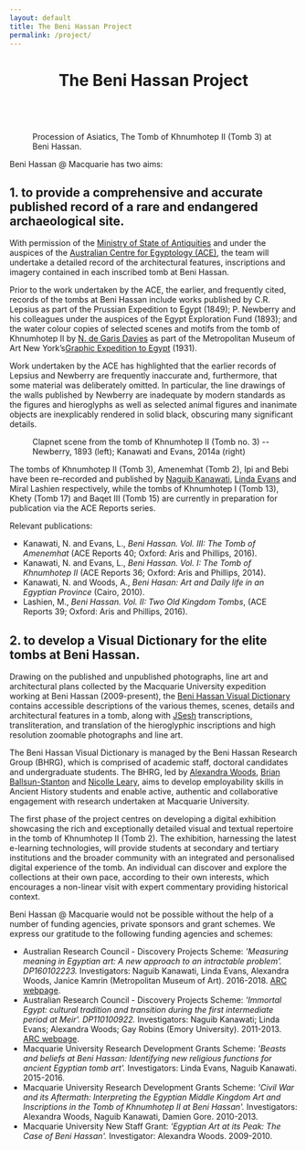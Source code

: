 ```yaml
---
layout: default
title: The Beni Hassan Project
permalink: /project/
---
```




<figure class="ampstart-image-fullpage-hero m0 relative mb4">
<amp-img width="404" height="720" alt="Cover" layout="responsive" src="/assets/images/Kanawati-Evans-BH1-Pl-42a-Beni-Hassan-3-Khnumhotep-II-Chapel-Scene-North-wall-Centre-section-Wall1920x.jpg" media="(max-width: 415px)" alt="Procession of Asiatics, The Tomb of Khnumhotep II (Tomb 3) at Beni Hassan."></amp-img>
<amp-img height="720" alt="Cover" layout="fixed-height" src="/assets/images/Kanawati-Evans-BH1-Pl-42a-Beni-Hassan-3-Khnumhotep-II-Chapel-Scene-North-wall-Centre-section-Wall1920x.jpg" media="(min-width: 416px)"></amp-img>
<figcaption class="absolute top-0 right-0 bottom-0 left-0">
<header class="p3">
<h1 class="ampstart-fullpage-hero-heading mb0 hanuman">
<span class="ampstart-fullpage-hero-heading-text title">
The Beni Hassan Project
</span>
</h1>
</header>

<footer class="absolute left-0 right-0 bottom-0">
<a style="color: #ffffff; " class="ampstart-read py3 caps line-height-2 text-decoration-none center block h5" href="#content"><span class="ampstart-readmore-text px1">Read more</span></a>
</footer>

<footer class="absolute left-0 right-0 bottom-0">
<span class="right">
Procession of Asiatics, The Tomb of Khnumhotep II (Tomb 3) at Beni Hassan.
</span>
</footer>
<!--
<footer class="absolute left-0 right-0 bottom-0">
<a class="ampstart-read py3 caps line-height-2 text-decoration-none center block h5" href="#content"><span class="ampstart-readmore-text px1">Read more</span></a>
</footer>
 -->
</figcaption>
</figure>


<!-- <amp-img width="600" height="300" layout="responsive" src="http://lorempixel.com/600/300/sports"></amp-img> -->

<main id="content" role="main" class="content">

Beni Hassan @ Macquarie has two aims:

## 1. to provide a comprehensive and accurate published record of a rare and endangered archaeological site.

With permission of the [Ministry of State of Antiquities](http://www.antiquities.gov.eg/DefaultAr/Pages/default.aspx) and under the auspices of the [Australian Centre for Egyptology (ACE)](https://www.mq.edu.au/research/research-centres-groups-and-facilities/resilient-societies/centres/ancient-cultures-research-centre/our-projects/the-australian-centre-for-egyptology/history-and-formation), the team will undertake a detailed record of the architectural features, inscriptions and imagery contained in each inscribed tomb at Beni Hassan.

Prior to the work undertaken by the ACE, the earlier, and frequently cited, records of the tombs at Beni Hassan include works published by C.R. Lepsius as part of the Prussian Expedition to Egypt (1849); P. Newberry and his colleagues under the auspices of the Egypt Exploration Fund (1893); and the water colour copies of selected scenes and motifs from the tomb of Khnumhotep II by [N. de Garis Davies](https://www.metmuseum.org/art/collection/search#!/search?artist=Davies,%20Nina%20de%20Garis$Nina%20de%20Garis%20Davies) as part of the Metropolitan Museum of Art New York’s[Graphic Expedition to Egypt](https://www.metmuseum.org/art/metpublications/egyptian_wall_paintings_the_metropolitan_museum_of_arts_collection_of_facsimiles) (1931).  

Work undertaken by the ACE has highlighted that the earlier records of Lepsius and Newberry are frequently inaccurate and, furthermore, that some material was deliberately omitted. In particular, the line drawings of the walls published by Newberry are inadequate by modern standards as the figures and hieroglyphs as well as selected animal figures and inanimate objects are inexplicably rendered in solid black, obscuring many significant details.

<figure class="ampstart-image-with-caption m0 relative mb4">
<amp-img
 width="912"
 height="192"
 layout="responsive"
 src="/assets/images/Clapnet.png">
 </amp-img>
<figcaption class="h5 mt1 px3">
Clapnet scene from the tomb of Khnumhotep II (Tomb no. 3) -- Newberry, 1893 (left); Kanawati and Evans, 2014a (right)
</figcaption>
</figure>

The tombs of Khnumhotep II (Tomb 3), Amenemhat (Tomb 2), Ipi and Bebi have been re–recorded and published by [Naguib Kanawati](/team/NaguibKanawati/), [Linda Evans](/team/LindaEvans/) and Miral Lashien respectively, while the tombs of Khnumhotep I (Tomb 13), Khety (Tomb 17) and Baqet III (Tomb 15) are currently in preparation for publication via the ACE Reports series.

Relevant publications:
* Kanawati, N. and Evans, L., *Beni Hassan. Vol. III: The Tomb of Amenemhat* (ACE Reports 40; Oxford: Aris and Phillips, 2016).
* Kanawati, N. and Evans, L., *Beni Hassan. Vol. I: The Tomb of Khnumhotep II* (ACE Reports 36; Oxford: Aris and Phillips, 2014).
* Kanawati, N. and Woods, A., *Beni Hasan: Art and Daily life in an Egyptian Province* (Cairo, 2010).
* Lashien, M., *Beni Hassan. Vol. II: Two Old Kingdom Tombs*, (ACE Reports 39; Oxford: Aris and Phillips, 2016).

## 2. to develop a Visual Dictionary for the elite tombs at Beni Hassan.

Drawing on the published and unpublished photographs, line art and architectural plans collected by the Macquarie University expedition working at Beni Hassan (2009-present), the [Beni Hassan Visual Dictionary](/gallery/) contains accessible descriptions of the various themes, scenes, details and architectural features in a tomb, along with [JSesh](https://jsesh.qenherkhopeshef.org/) transcriptions, transliteration, and translation of the hieroglyphic inscriptions and high resolution zoomable photographs and line art.

The Beni Hassan Visual Dictionary is managed by the Beni Hassan Research Group (BHRG), which is comprised of academic staff, doctoral candidates and undergraduate students. The BHRG, led by [Alexandra Woods](/team/AlexandraWoods/), [Brian Ballsun-Stanton](/team/BrianBallsunStanton/) and [Nicolle Leary](/team/NicolleLeary/), aims to develop employability skills in Ancient History students and enable active, authentic and collaborative engagement with research undertaken at Macquarie University.

The first phase of the project centres on developing a digital exhibition showcasing the rich and exceptionally detailed visual and textual repertoire in the tomb of Khnumhotep II (Tomb 2). The exhibition, harnessing the latest e-learning technologies, will provide students at secondary and tertiary institutions and the broader community with an integrated and personalised digital experience of the tomb. An individual can discover and explore the collections at their own pace, according to their own interests, which encourages a non-linear visit with expert commentary providing historical context.

Beni Hassan @ Macquarie would not be possible without the help of a number of funding agencies, private sponsors and grant schemes. We express our gratitude to the following funding agencies and schemes:

* Australian Research Council - Discovery Projects Scheme: *'Measuring meaning in Egyptian art: A new approach to an intractable problem'. DP160102223.* Investigators: Naguib Kanawati, Linda Evans, Alexandra Woods, Janice Kamrin (Metropolitan Museum of Art). 2016-2018. [ARC webpage](https://rms.arc.gov.au/RMS/Report/Download/Report/d6b15b2b-3a50-4021-8e6f-6c7ef1cba553/0).
* Australian Research Council - Discovery Projects Scheme: *'Immortal Egypt: cultural tradition and transition during the first intermediate period at Meir'. DP110100922.* Investigators: Naguib Kanawati; Linda Evans; Alexandra Woods; Gay Robins (Emory University). 2011-2013. [ARC webpage](https://rms.arc.gov.au/RMS/Report/Download/Report/d6b15b2b-3a50-4021-8e6f-6c7ef1cba553/0).
* Macquarie University Research Development Grants Scheme: *'Beasts and beliefs at Beni Hassan: Identifying new religious functions for ancient Egyptian tomb art'.* Investigators: Linda Evans, Naguib Kanawati. 2015-2016.
* Macquarie University Research Development Grants Scheme: *'Civil War and its Aftermath: Interpreting the Egyptian Middle Kingdom Art and Inscriptions in the Tomb of Khnumhotep II at Beni Hassan'.* Investigators: Alexandra Woods, Naguib Kanawati, Damien Gore. 2010-2013.
* Macquarie University New Staff Grant: *'Egyptian Art at its Peak: The Case of Beni Hassan'.* Investigator: Alexandra Woods. 2009-2010.


</main>
